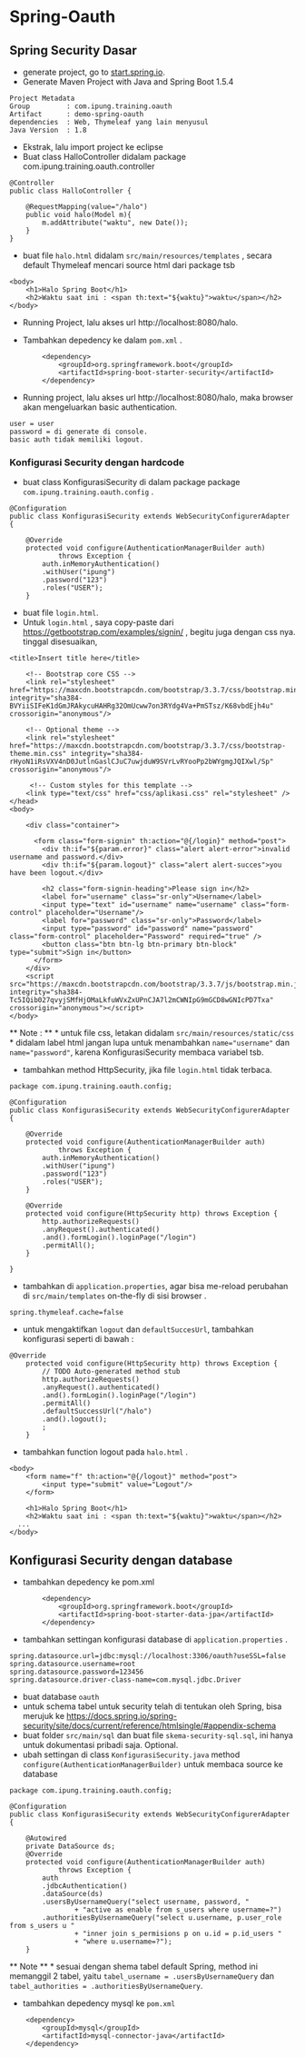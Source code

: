 # Spring-Oauth
## Spring Security Dasar
- generate project, go to [start.spring.io](https://start.spring.io/).
- Generate Maven Project with Java and Spring Boot 1.5.4
```
Project Metadata
Group         : com.ipung.training.oauth
Artifact      : demo-spring-oauth
dependencies  : Web, Thymeleaf yang lain menyusul
Java Version  : 1.8
```
- Ekstrak, lalu import project ke eclipse
- Buat class HalloController didalam package com.ipung.training.oauth.controller
```
@Controller
public class HalloController {

	@RequestMapping(value="/halo")
	public void halo(Model m){
		m.addAttribute("waktu", new Date());
	}
}
```
- buat file `halo.html` didalam `src/main/resources/templates` , secara default Thymeleaf mencari source html dari package tsb
```
<body>
	<h1>Halo Spring Boot</h1>
	<h2>Waktu saat ini : <span th:text="${waktu}">waktu</span></h2>
</body>
```
- Running Project, lalu akses url http://localhost:8080/halo.

- Tambahkan depedency ke dalam `pom.xml` .
```
		<dependency>
			<groupId>org.springframework.boot</groupId>
			<artifactId>spring-boot-starter-security</artifactId>
		</dependency>
 ```   
-  Running project, lalu akses url http://localhost:8080/halo, maka browser akan mengeluarkan basic authentication.
 ```
 user = user
 password = di generate di console.
 basic auth tidak memiliki logout.
 ```
 ### Konfigurasi Security dengan hardcode
- buat class KonfigurasiSecurity di dalam package package `com.ipung.training.oauth.config` .
```
@Configuration
public class KonfigurasiSecurity extends WebSecurityConfigurerAdapter {

	@Override
	protected void configure(AuthenticationManagerBuilder auth)
			throws Exception {
		auth.inMemoryAuthentication()
		.withUser("ipung")
		.password("123")
		.roles("USER");
	}
```  
- buat file `login.html`.
- Untuk `login.html` , saya copy-paste dari https://getbootstrap.com/examples/signin/ , begitu juga dengan css nya.
tinggal disesuaikan, 
```
<title>Insert title here</title>
	
	<!-- Bootstrap core CSS -->
    <link rel="stylesheet" href="https://maxcdn.bootstrapcdn.com/bootstrap/3.3.7/css/bootstrap.min.css" integrity="sha384-BVYiiSIFeK1dGmJRAkycuHAHRg32OmUcww7on3RYdg4Va+PmSTsz/K68vbdEjh4u" crossorigin="anonymous"/>
	
	<!-- Optional theme -->
	<link rel="stylesheet" href="https://maxcdn.bootstrapcdn.com/bootstrap/3.3.7/css/bootstrap-theme.min.css" integrity="sha384-rHyoN1iRsVXV4nD0JutlnGaslCJuC7uwjduW9SVrLvRYooPp2bWYgmgJQIXwl/Sp" crossorigin="anonymous"/>

	 <!-- Custom styles for this template -->
    <link type="text/css" href="css/aplikasi.css" rel="stylesheet" />
</head>
<body>

	<div class="container">

      <form class="form-signin" th:action="@{/login}" method="post">
      	<div th:if="${param.error}" class="alert alert-error">invalid username and password.</div>
      	<div th:if="${param.logout}" class="alert alert-succes">you have been logout.</div>
      	
        <h2 class="form-signin-heading">Please sign in</h2>
        <label for="username" class="sr-only">Username</label>
        <input type="text" id="username" name="username" class="form-control" placeholder="Username"/>
        <label for="password" class="sr-only">Password</label>
        <input type="password" id="password" name="password" class="form-control" placeholder="Password" required="true" />
        <button class="btn btn-lg btn-primary btn-block" type="submit">Sign in</button>
      </form>
    </div> 
    <script src="https://maxcdn.bootstrapcdn.com/bootstrap/3.3.7/js/bootstrap.min.js" integrity="sha384-Tc5IQib027qvyjSMfHjOMaLkfuWVxZxUPnCJA7l2mCWNIpG9mGCD8wGNIcPD7Txa" crossorigin="anonymous"></script>
</body>
```
** Note : **
	* untuk file css, letakan didalam `src/main/resources/static/css `
	* didalam label html jangan lupa untuk menambahkan `name="username"` dan `name="password"`, karena KonfigurasiSecurity membaca variabel tsb.
- tambahkan method HttpSecurity, jika file `login.html` tidak terbaca.
```
package com.ipung.training.oauth.config;

@Configuration
public class KonfigurasiSecurity extends WebSecurityConfigurerAdapter {

	@Override
	protected void configure(AuthenticationManagerBuilder auth)
			throws Exception {
		auth.inMemoryAuthentication()
		.withUser("ipung")
		.password("123")
		.roles("USER");
	}

	@Override
	protected void configure(HttpSecurity http) throws Exception {
		http.authorizeRequests()
		.anyRequest().authenticated()
		.and().formLogin().loginPage("/login")
		.permitAll();
	}
	
}
```
- tambahkan di `application.properties`, agar bisa me-reload perubahan di `src/main/templates` on-the-fly di sisi browser .
```
spring.thymeleaf.cache=false
```
- untuk mengaktifkan `logout` dan `defaultSuccesUrl`, tambahkan konfigurasi seperti di bawah :
```
@Override
	protected void configure(HttpSecurity http) throws Exception {
		// TODO Auto-generated method stub
		http.authorizeRequests()
		.anyRequest().authenticated()
		.and().formLogin().loginPage("/login")
		.permitAll()
		.defaultSuccessUrl("/halo")
		.and().logout();
		;
	}
```
- tambahkan function logout pada `halo.html` .
```
<body>
	<form name="f" th:action="@{/logout}" method="post">
		<input type="submit" value="Logout"/>
	</form>

	<h1>Halo Spring Boot</h1>
	<h2>Waktu saat ini : <span th:text="${waktu}">waktu</span></h2>
  ...
</body>
```
## Konfigurasi Security dengan database
- tambahkan depedency ke pom.xml
```
		<dependency>
			<groupId>org.springframework.boot</groupId>
			<artifactId>spring-boot-starter-data-jpa</artifactId>
		</dependency>
```
- tambahkan settingan konfigurasi database di `application.properties` .
```
spring.datasource.url=jdbc:mysql://localhost:3306/oauth?useSSL=false
spring.datasource.username=root
spring.datasource.password=123456
spring.datasource.driver-class-name=com.mysql.jdbc.Driver
```
- buat database `oauth`
- untuk schema tabel untuk security telah di tentukan oleh Spring, bisa merujuk ke https://docs.spring.io/spring-security/site/docs/current/reference/htmlsingle/#appendix-schema
- buat folder `src/main/sql` dan buat file `skema-security-sql.sql`, ini hanya untuk dokumentasi pribadi saja. Optional.
- ubah settingan di class `KonfigurasiSecurity.java` method `configure(AuthenticationManagerBuilder)` untuk membaca source ke database
```
package com.ipung.training.oauth.config;

@Configuration
public class KonfigurasiSecurity extends WebSecurityConfigurerAdapter {
	
	@Autowired
	private DataSource ds;
	@Override
	protected void configure(AuthenticationManagerBuilder auth)
			throws Exception {
		auth
		.jdbcAuthentication()
		.dataSource(ds)
		.usersByUsernameQuery("select username, password, "
				+ "active as enable from s_users where username=?")
		.authoritiesByUsernameQuery("select u.username, p.user_role from s_users u "
				+ "inner join s_permisions p on u.id = p.id_users "
				+ "where u.username=?");
	}
```
** Note ** 
	* sesuai dengan shema tabel default Spring, method ini memanggil 2 tabel, yaitu `tabel_username = .usersByUsernameQuery` dan 
	`tabel_authorities = .authoritiesByUsernameQuery`.
- tambahkan depedency mysql ke `pom.xml`
```
	<dependency>
		<groupId>mysql</groupId>
		<artifactId>mysql-connector-java</artifactId>
	</dependency>
```

